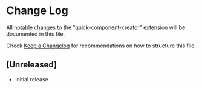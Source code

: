 # Change Log

All notable changes to the "quick-component-creator" extension will be documented in this file.

Check [Keep a Changelog](http://keepachangelog.com/) for recommendations on how to structure this file.

## [Unreleased]

- Initial release

